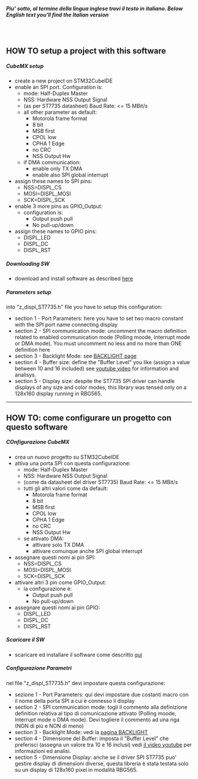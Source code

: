 _**Piu' sotto, al termine della lingua inglese trovi il testo in italiano. </i>**_
_**Below English text you'll find the Italian version</i>**_

<br>
<br>

## HOW TO setup a project with this software


##### CubeMX setup
- create a new project on STM32CubeIDE
- enable an SPI port. Configuration is:
  - mode: Half-Duplex Master
  - NSS: Hardware NSS Output Signal
  - (as per ST7735 datasheet) Baud Rate: <= 15 MBit/s  
  - all other parameter as default:
    - Motorola frame format
    - 8 bit
    - MSB first
    - CPOL low
    - CPHA 1 Edge
    - no CRC
    - NSS Output Hw
  - if DMA communication:
    - enable only TX DMA
    - enable also SPI global interrupt
- assign these names to SPI pins:
  - NSS=DISPL_CS
  - MOSI=DISPL_MOSI
  - SCK=DISPL_SCK
- enable 3 more pins as GPIO_Output:
  - configuration is:
    - Output push pull
    - No pull-up/down 
- assign these names to GPIO pins:
  - DISPL_LED
  - DISPL_DC
  - DISPL_RST

##### Downloading SW
- download and install software as described [here](../SOURCE)

##### Parameters setup
into "z_displ_ST7735.h" file you have to setup this configuration:
- section 1 - Port Parameters: here you have to set two macro constant with the SPI port name connecting display
- section 2 - SPI communication mode: uncomment the macro definition related to enabled communication mode (Polling moode, Interrupt mode or DMA mode). You must uncomment no less and no more than ONE definition here
- section 3 - Backlight Mode: see [BACKLIGHT page](../BACKLIGHT)  
- section 4 - Buffer size: define the "Buffer Level" you like (assign a value between 10 and 16 included) see [youtube video](../BACKLIGHT) for information and analisys.  
- section 5 - Display size: despite the ST7735 SPI driver can handle displays of any size and color modes, this library was tensed only on a 128x160 display running in RBG565.  

---
## HOW TO: come configurare un progetto con questo software


##### COnfigurazione CubeMX
- crea un nuovo progetto su STM32CubeIDE
- attiva una porta SPI con questa configurazione:
  - mode: Half-Duplex Master
  - NSS: Hardware NSS Output Signal
  - (come da datasheet del driver ST7735) Baud Rate: <= 15 MBit/s  
  - tutti gli altri valori come da default:
    - Motorola frame format
    - 8 bit
    - MSB first
    - CPOL low
    - CPHA 1 Edge
    - no CRC
    - NSS Output Hw
  - se attivato DMA:
    - attivare solo TX DMA
    - attivare comunque anche SPI global interrupt
- assegnare questi nomi ai pin SPI:
  - NSS=DISPL_CS
  - MOSI=DISPL_MOSI
  - SCK=DISPL_SCK
- attivare altri 3 pin come GPIO_Output:
  - la configurazione è:
    - Output push pull
    - No pull-up/down 
- assegnare questi nomi ai pin GPIO:
  - DISPL_LED
  - DISPL_DC
  - DISPL_RST

##### Scaricare il SW
- scaricare ed installare il software come descritto [qui](../SOURCE)

##### Configurazione Parametri
nel file "z_displ_ST7735.h" devi impostare questa configurazione:
- sezione 1 - Port Parameters: qui devi impostare due costanti macro con il nome della porta SPI a cui è connesso il display
- section 2 - SPI communication mode: togli il commento alla definizione definition relativa al tipo di comunicazione attivato (Polling moode, Interrupt mode o DMA mode). Devi togliere il commento ad una riga (NON di più e NON di meno) 
- section 3 - Backlight Mode: vedi la [pagina BACKLIGHT](../BACKLIGHT)  
- section 4 - Dimensione del Buffer: imposta il "Buffer Level" che preferisci (assegna un valore tra 10 e 16 inclusi) vedi [il video youtube](../BACKLIGHT) per informazioni ed analisi.
- section 5 - Dimensione Display: anche se il driver SPI ST7735 puo' gestire display di dimensioni diverse, questa libreria è stata testata solo su un display di 128x160 pixel in modalità RBG565.  
 

